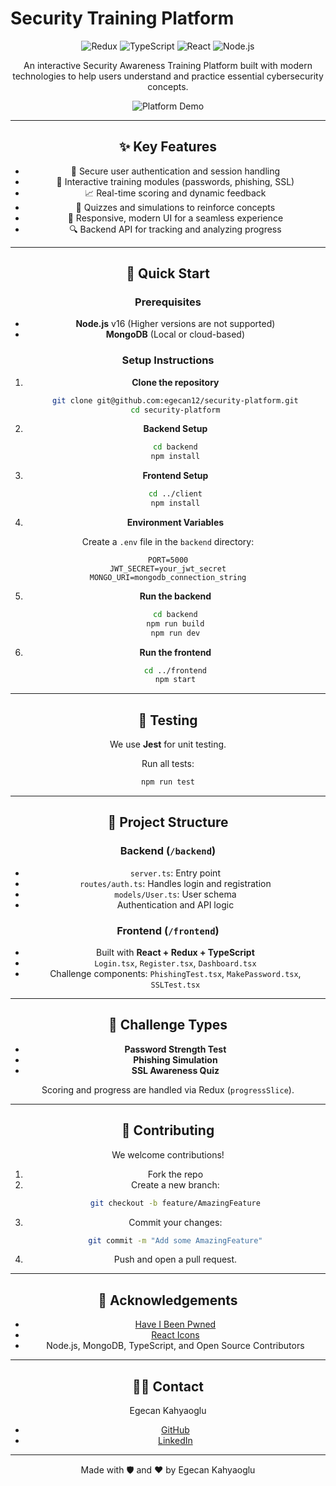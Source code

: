 # Security Training Platform

<div align="center">

![Redux](https://img.shields.io/badge/Redux-593D88?style=for-the-badge&logo=redux&logoColor=white)
![TypeScript](https://img.shields.io/badge/TypeScript-3178C6?style=for-the-badge&logo=typescript&logoColor=white)
![React](https://img.shields.io/badge/React-61DAFB?style=for-the-badge&logo=react&logoColor=black)
![Node.js](https://img.shields.io/badge/Node.js-339933?style=for-the-badge&logo=node.js&logoColor=white)

An interactive Security Awareness Training Platform built with modern technologies to help users understand and practice essential cybersecurity concepts.



![Platform Demo](https://github.com/user-attachments/assets/5c6b68f5-d84e-49af-b1bc-82352e0d83f6)

---

## ✨ Key Features

- 🔐 Secure user authentication and session handling
- 🧠 Interactive training modules (passwords, phishing, SSL)
- 📈 Real-time scoring and dynamic feedback
- 🎯 Quizzes and simulations to reinforce concepts
- 📱 Responsive, modern UI for a seamless experience
- 🔍 Backend API for tracking and analyzing progress

---

## 🚀 Quick Start

### Prerequisites

- **Node.js** v16 (Higher versions are not supported)
- **MongoDB** (Local or cloud-based)

### Setup Instructions

1. **Clone the repository**
   ```bash
   git clone git@github.com:egecan12/security-platform.git
   cd security-platform
   ```

2. **Backend Setup**
   ```bash
   cd backend
   npm install
   ```

3. **Frontend Setup**
   ```bash
   cd ../client
   npm install
   ```

4. **Environment Variables**

Create a `.env` file in the `backend` directory:
```env
PORT=5000
JWT_SECRET=your_jwt_secret
MONGO_URI=mongodb_connection_string
```

5. **Run the backend**
   ```bash
   cd backend
   npm run build
   npm run dev
   ```

6. **Run the frontend**
   ```bash
   cd ../frontend
   npm start
   ```

---

## 🧪 Testing

We use **Jest** for unit testing.

Run all tests:
```bash
npm run test
```

---

## 📁 Project Structure

### Backend (`/backend`)
- `server.ts`: Entry point
- `routes/auth.ts`: Handles login and registration
- `models/User.ts`: User schema
- Authentication and API logic

### Frontend (`/frontend`)
- Built with **React + Redux + TypeScript**
- `Login.tsx`, `Register.tsx`, `Dashboard.tsx`
- Challenge components: `PhishingTest.tsx`, `MakePassword.tsx`, `SSLTest.tsx`

---

## 🧩 Challenge Types

- **Password Strength Test**
- **Phishing Simulation**
- **SSL Awareness Quiz**

Scoring and progress are handled via Redux (`progressSlice`).

---

## 🤝 Contributing

We welcome contributions!

1. Fork the repo
2. Create a new branch:
   ```bash
   git checkout -b feature/AmazingFeature
   ```
3. Commit your changes:
   ```bash
   git commit -m "Add some AmazingFeature"
   ```
4. Push and open a pull request.

---

## 🙌 Acknowledgements

- [Have I Been Pwned](https://haveibeenpwned.com/)
- [React Icons](https://react-icons.github.io/react-icons/)
- Node.js, MongoDB, TypeScript, and Open Source Contributors

---

## 👨‍💻 Contact

Egecan Kahyaoglu  
- [GitHub](https://github.com/egecan12)  
- [LinkedIn](Your-LinkedIn-URL)

---

<div align="center">
Made with 🛡️ and ❤️ by Egecan Kahyaoglu
</div>
